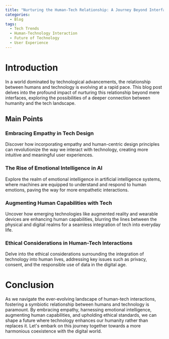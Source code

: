 ```yaml
---
title: "Nurturing the Human-Tech Relationship: A Journey Beyond Interfaces"
categories:
  - Blog
tags:
  - Tech Trends
  - Human-Technology Interaction
  - Future of Technology
  - User Experience
---
```


# Introduction
In a world dominated by technological advancements, the relationship between humans and technology is evolving at a rapid pace. This blog post delves into the profound impact of nurturing this relationship beyond mere interfaces, exploring the possibilities of a deeper connection between humanity and the tech landscape.

## Main Points
### Embracing Empathy in Tech Design
Discover how incorporating empathy and human-centric design principles can revolutionize the way we interact with technology, creating more intuitive and meaningful user experiences.

### The Rise of Emotional Intelligence in AI
Explore the realm of emotional intelligence in artificial intelligence systems, where machines are equipped to understand and respond to human emotions, paving the way for more empathetic interactions.

### Augmenting Human Capabilities with Tech
Uncover how emerging technologies like augmented reality and wearable devices are enhancing human capabilities, blurring the lines between the physical and digital realms for a seamless integration of tech into everyday life.

### Ethical Considerations in Human-Tech Interactions
Delve into the ethical considerations surrounding the integration of technology into human lives, addressing key issues such as privacy, consent, and the responsible use of data in the digital age.

# Conclusion
As we navigate the ever-evolving landscape of human-tech interactions, fostering a symbiotic relationship between humans and technology is paramount. By embracing empathy, harnessing emotional intelligence, augmenting human capabilities, and upholding ethical standards, we can shape a future where technology enhances our humanity rather than replaces it. Let's embark on this journey together towards a more harmonious coexistence with the digital world.